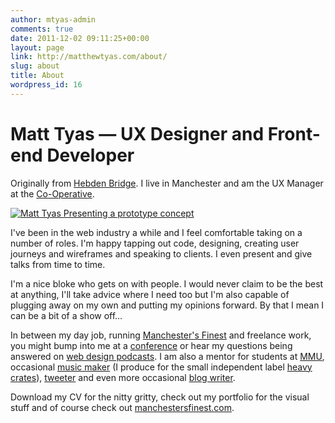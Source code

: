 ```yaml
---
author: mtyas-admin
comments: true
date: 2011-12-02 09:11:25+00:00
layout: page
link: http://matthewtyas.com/about/
slug: about
title: About
wordpress_id: 16
---
```


# Matt Tyas — UX Designer and Front-end Developer


Originally from [Hebden Bridge](http://en.wikipedia.org/wiki/Hebden_Bridge). I live in Manchester and am the UX Manager at the [Co-Operative](http://www.co-operative.coop).


[![Matt Tyas Presenting a prototype concept](http://matthewtyas.com/wp-content/uploads/2011/12/matt-jam-940x857-1.jpg)](http://matthewtyas.com/wp-content/uploads/2011/12/matt-jam-940x857-1.jpg)


I've been in the web industry a while and I feel comfortable taking on a number of roles. I'm happy tapping out code, designing, creating user journeys and wireframes and speaking to clients. I even present and give talks from time to time.

I'm a nice bloke who gets on with people. I would never claim to be the best at anything, I'll take advice where I need too but I'm also capable of plugging away on my own and putting my opinions forward. By that I mean I can be a bit of a show off…

In between my day job, running [Manchester's Finest](http://www.manchestersfinest.com/) and freelance work, you might bump into me at a [conference](http://lanyrd.com/profile/matttyas/) or hear my questions being answered on [web design podcasts](http://shoptalkshow.com/episodes/042-rapidfire-11/). I am also a mentor for students at [MMU](http://www2.mmu.ac.uk/), occasional [music maker](https://soundcloud.com/matt_tyas) (I produce for the small independent label [heavy crates](http://www.heavycrates.com)), [tweeter](https://twitter.com/MattTyas) and even more occasional [blog writer](http://matthewtyas.com/out-of-my-head).

Download my CV for the nitty gritty, check out my portfolio for the visual stuff and of course check out [manchestersfinest.com](http://www.manchestersfinest.com).
